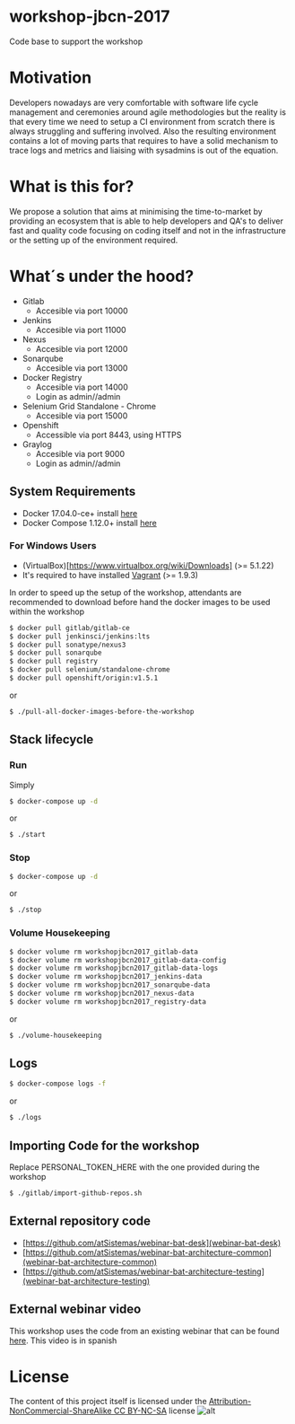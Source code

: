 # workshop-jbcn-2017
Code base to support the workshop

# Motivation
Developers nowadays are very comfortable with software life cycle management and ceremonies around agile methodologies 
but the reality is that every time we need to setup a CI environment from scratch there is always struggling and suffering involved. 
Also the resulting environment contains a lot of moving parts that requires to have a solid mechanism to trace logs 
and metrics and liaising with sysadmins is out of the equation.
# What is this for?
We propose a solution that aims at minimising the time-to-market by providing an ecosystem that is able to help developers and QA's
to deliver fast and quality code focusing on coding itself and not in the infrastructure or the setting up of the environment required.
# What´s under the hood?
- Gitlab
    - Accesible via port 10000
- Jenkins
    - Accesible via port 11000
- Nexus
    - Accesible via port 12000
- Sonarqube
    - Accesible via port 13000
- Docker Registry
    - Accesible via port 14000
    - Login as admin//admin
- Selenium Grid Standalone - Chrome
    - Accesible via port 15000
- Openshift
    - Accessible via port 8443, using HTTPS
- Graylog
    - Accesible via port 9000
    - Login as admin//admin
## System Requirements
- Docker 17.04.0-ce+ install [here](https://docs.docker.com/engine/installation/) 
- Docker Compose 1.12.0+ install [here](https://docs.docker.com/compose/install/)

### For Windows Users
- (VirtualBox)[https://www.virtualbox.org/wiki/Downloads] (>= 5.1.22)
- It's required to have installed [Vagrant](https://www.vagrantup.com/downloads.html) (>= 1.9.3)

In order to speed up the setup of the workshop, attendants are recommended to download before hand the docker images to be used within the workshop

```sh
$ docker pull gitlab/gitlab-ce
$ docker pull jenkinsci/jenkins:lts
$ docker pull sonatype/nexus3
$ docker pull sonarqube
$ docker pull registry
$ docker pull selenium/standalone-chrome
$ docker pull openshift/origin:v1.5.1
```
or
```sh 
$ ./pull-all-docker-images-before-the-workshop
```
## Stack lifecycle
### Run
Simply
```sh
$ docker-compose up -d
```
or
```sh
$ ./start
```
### Stop
```sh
$ docker-compose up -d
```
or
```sh
$ ./stop
```

### Volume Housekeeping
```sh
$ docker volume rm workshopjbcn2017_gitlab-data
$ docker volume rm workshopjbcn2017_gitlab-data-config
$ docker volume rm workshopjbcn2017_gitlab-data-logs
$ docker volume rm workshopjbcn2017_jenkins-data
$ docker volume rm workshopjbcn2017_sonarqube-data
$ docker volume rm workshopjbcn2017_nexus-data
$ docker volume rm workshopjbcn2017_registry-data
```
or
```sh
$ ./volume-housekeeping
```
## Logs
```sh
$ docker-compose logs -f
```
or
```sh
$ ./logs
```
## Importing Code for the workshop

Replace PERSONAL_TOKEN_HERE with the one provided during the workshop
```sh
$ ./gitlab/import-github-repos.sh
```

## External repository code

- [https://github.com/atSistemas/webinar-bat-desk](webinar-bat-desk)
- [https://github.com/atSistemas/webinar-bat-architecture-common](webinar-bat-architecture-common)
- [https://github.com/atSistemas/webinar-bat-architecture-testing](webinar-bat-architecture-testing)

## External webinar video

This workshop uses the code from an existing webinar that can be found [here](https://www.youtube.com/watch?v=ldBNG5zodro). This video is in spanish
# License

The content of this project itself is licensed under the [Attribution-NonCommercial-ShareAlike CC BY-NC-SA](https://creativecommons.org/licenses/by-nc-sa/4.0) license
![alt](https://licensebuttons.net/l/by-nc-sa/3.0/88x31.png)